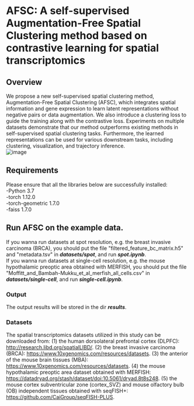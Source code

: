 # AFSC: A self-supervised Augmentation-Free Spatial Clustering method based on contrastive learning for spatial transcriptomics
## Overview
We propose a new self-supervised spatial clustering method, Augmentation-Free Spatial Clustering (AFSC), which integrates spatial information and gene expression to learn latent representations without negative pairs or data augmentation. We also introduce a clustering loss to guide the training along with the contrastive loss. Experiments on multiple datasets demonstrate that our method outperforms existing methods in self-supervised spatial clustering tasks. Furthermore, the learned representations can be used for various downstream tasks, including clustering, visualization, and trajectory inference.<br>
![image]()
## Requirements
Please ensure that all the libraries below are successfully installed:<br>
-Python 3.7<br>
-torch 1.12.0<br>
-torch-geometric 1.7.0<br>
-faiss 1.7.0<br>
## Run AFSC on the example data.
If you wanna run datasets at spot resolution, e.g. the breast invasive carcinoma (BRCA), you should put the file "filtered_feature_bc_matrix.h5" and "metadata.tsv" in ***datasets/spot***, and run ***spot.ipynb***.<br>
If you wanna run datasets at single-cell resolution, e.g. the mouse hypothalamic preoptic area obtained with MERFISH, you should put the file "Moffitt_and_Bambah-Mukku_et_al_merfish_all_cells.csv" in ***datasets/single-cell***, and run ***single-cell.ipynb***.
### Output
The output results will be stored in the dir ***results***.
### Datasets
The spatial transcriptomics datasets utilized in this study can be downloaded from: (1) the human dorsolateral prefrontal cortex (DLPFC): http://research.libd.org/spatialLIBD/. (2) the breast invasive carcinoma (BRCA): https://www.10xgenomics.com/resources/datasets. (3) the anterior of the mouse brain tissues (MBA): https://www.10xgenomics.com/resources/datasets. (4) the mouse hypothalamic preoptic area dataset obtained with MERFISH: https://datadryad.org/stash/dataset/doi:10.5061/dryad.8t8s248. (5) the mouse cortex subventricular zone (cortex_SVZ) and mouse olfactory bulb (OB) independent tissues obtained with seqFISH+: https://github.com/CaiGroup/seqFISH-PLUS.
